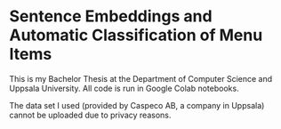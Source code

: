# Sentence Embeddings and Automatic Classification of Menu Items

This is my Bachelor Thesis at the Department of Computer Science and Uppsala University. All code is run in Google Colab notebooks. 

The data set I used (provided by Caspeco AB, a company in Uppsala) cannot be uploaded due to privacy reasons. 
